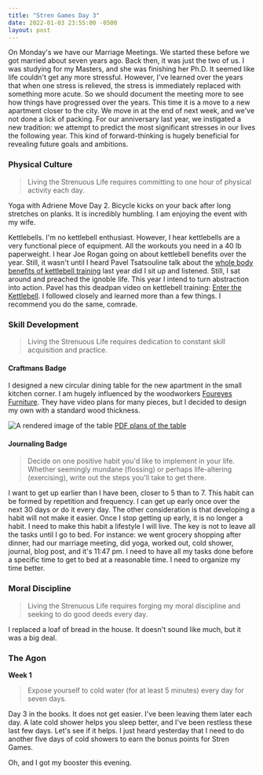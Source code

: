 ```yaml
---
title: "Stren Games Day 3"
date: 2022-01-03 23:55:00 -0500
layout: post
---
```


On Monday's we have our Marriage Meetings. We started these before we got married about seven years ago. Back then, it was just the two of us. I was studying for my Masters, and she was finishing her Ph.D. It seemed like life couldn't get any more stressful. However, I've learned over the years that when one stress is relieved, the stress is immediately replaced with something more acute. So we should document the meeting more to see how things have progressed over the years. This time it is a move to a new apartment closer to the city. We move in at the end of next week, and we've not done a lick of packing. For our anniversary last year, we instigated a new tradition: we attempt to predict the most significant stresses in our lives the following year. This kind of forward-thinking is hugely beneficial for revealing future goals and ambitions. 

### Physical Culture
> Living the Strenuous Life requires committing to one hour of physical activity each day.

Yoga with Adriene Move Day 2. Bicycle kicks on your back after long stretches on planks. It is incredibly humbling. I am enjoying the event with my wife.

Kettlebells. I'm no kettlebell enthusiast. However, I hear kettlebells are a very functional piece of equipment. All the workouts you need in a 40 lb paperweight. I hear Joe Rogan going on about kettlebell benefits over the year. Still, it wasn't until I heard Pavel Tsatsouline talk about the [whole body benefits of kettlebell training](https://www.youtube.com/watch?v=PWESVqOwMHw) last year did I sit up and listened. Still, I sat around and preached the ignoble life. This year I intend to turn abstraction into action. Pavel has this deadpan video on kettlebell training: [Enter the Kettlebell](https://www.youtube.com/watch?v=cKx8xE8jJZs). I followed closely and learned more than a few things. I recommend you do the same, comrade.

### Skill Development
> Living the Strenuous Life requires dedication to constant skill acquisition and practice.

#### Craftmans Badge
I designed a new circular dining table for the new apartment in the small kitchen corner. I am hugely influenced by the woodworkers [Foureyes Furniture](https://www.foureyesfurniture.com/). They have video plans for many pieces, but I decided to design my own with a standard wood thickness. 

![A rendered image of the table](/assets/images/2022-01-03-kitchen-nook-table.png)
[PDF plans of the table](/assets/kitchen-nook-table-drawing.pdf)

#### Journaling Badge
> Decide on one positive habit you'd like to implement in your life. Whether seemingly mundane (flossing) or perhaps life-altering (exercising), write out the steps you'll take to get there.

I want to get up earlier than I have been, closer to 5 than to 7. This habit can be formed by repetition and frequency. I can get up early once over the next 30 days or do it every day. The other consideration is that developing a habit will not make it easier. Once I stop getting up early, it is no longer a habit. I need to make this habit a lifestyle I will live. The key is not to leave all the tasks until I go to bed. For instance: we went grocery shopping after dinner, had our marriage meeting, did yoga, worked out, cold shower, journal, blog post, and it's 11:47 pm. I need to have all my tasks done before a specific time to get to bed at a reasonable time. I need to organize my time better.

### Moral Discipline
> Living the Strenuous Life requires forging my moral discipline and seeking to do good deeds every day.

I replaced a loaf of bread in the house. It doesn't sound like much, but it was a big deal.

### The Agon
**Week 1**
> Expose yourself to cold water (for at least 5 minutes) every day for seven days.

Day 3 in the books. It does not get easier. I've been leaving them later each day. A late cold shower helps you sleep better, and I've been restless these last few days. Let's see if it helps.
I just heard yesterday that I need to do another five days of cold showers to earn the bonus points for Stren Games. 


Oh, and I got my booster this evening.
